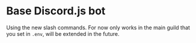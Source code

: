 # Base Discord.js bot

Using the new slash commands. For now only works in the main guild that you set in `.env`, will be extended in the future.

